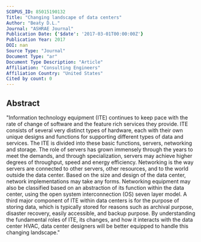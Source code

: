 ```yaml
---
SCOPUS_ID: 85015190132
Title: "Changing landscape of data centers"
Author: "Beaty D.L."
Journal: "ASHRAE Journal"
Publication Date: {'$date': '2017-03-01T00:00:00Z'}
Publication Year: 2017
DOI: nan
Source Type: "Journal"
Document Type: "ar"
Document Type Description: "Article"
Affiliation: "Consulting Engineers"
Affiliation Country: "United States"
Cited by count: 0
---
```


## Abstract
"Information technology equipment (ITE) continues to keep pace with the rate of change of software and the feature rich services they provide. ITE consists of several very distinct types of hardware, each with their own unique designs and functions for supporting different types of data and services. The ITE is divided into these basic functions, servers, networking and storage. The role of servers has grown immensely through the years to meet the demands, and through specialization, servers may achieve higher degrees of throughput, speed and energy efficiency. Networking is the way servers are connected to other servers, other resources, and to the world outside the data center. Based on the size and design of the data center, network implementations may take any forms. Networking equipment may also be classified based on an abstraction of its function within the data center, using the open system interconnection (OS) seven layer model. A third major component of ITE within data centers is for the purpose of storing data, which is typically stored for reasons such as archival purpose, disaster recovery, easily accessible, and backup purpose. By understanding the fundamental roles of ITE, its changes, and how it interacts with the data center HVAC, data center designers will be better equipped to handle this changing landscape."
